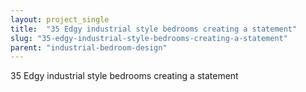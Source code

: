 ```yaml
---
layout: project_single
title:  "35 Edgy industrial style bedrooms creating a statement"
slug: "35-edgy-industrial-style-bedrooms-creating-a-statement"
parent: "industrial-bedroom-design"
---
```

35 Edgy industrial style bedrooms creating a statement